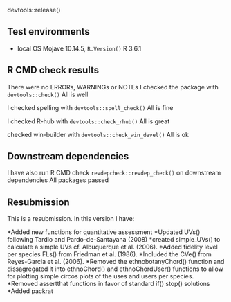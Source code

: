 devtools::release()

## Test environments
* local OS Mojave 10.14.5, `R.Version()` R 3.6.1 

## R CMD check results
There were no ERRORs, WARNINGs or NOTEs
I checked the package with `devtools::check()`
All is well

I checked spelling with `devtools::spell_check()`
All is fine

I checked R-hub with `devtools::check_rhub()`
All is great

checked win-builder with `devtools::check_win_devel()`
All is ok

## Downstream dependencies
I have also run R CMD check `revdepcheck::revdep_check()` on downstream dependencies 
All packages passed 

## Resubmission
This is a resubmission. In this version I have:

*Added new functions for quantitative assessment
*Updated UVs() following Tardio and Pardo-de-Santayana (2008)
*created simple_UVs() to calculate a simple UVs cf. Albuquerque et al. (2006).
*Added fidelity level per species FLs() from Friedman et al. (1986).
*Included the CVe() from Reyes-Garcia et al. (2006).
*Removed the ethnobotanyChord() function and dissagregated it into ethnoChord() and ethnoChordUser() functions to allow for plotting simple circos plots of the uses and users per species.
*Removed assertthat functions in favor of standard if() stop() solutions
*Added packrat